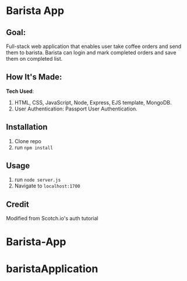 # Barista App

## Goal:

Full-stack web application that enables user take coffee orders and send them to barista. Barista can login and mark completed orders and save them on completed list.


## How It's Made:

**Tech Used**:

1. HTML, CSS, JavaScript, Node, Express, EJS template, MongoDB.
2. User Authentication: Passport User Authentication.

## Installation

1. Clone repo
2. run `npm install`

## Usage

1. run `node server.js`
2. Navigate to `localhost:1700`

## Credit

Modified from Scotch.io's auth tutorial
# Barista-App
# baristaApplication
